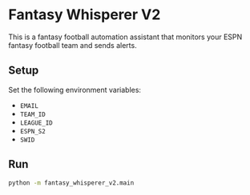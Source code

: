 # Fantasy Whisperer V2

This is a fantasy football automation assistant that monitors your ESPN fantasy football team and sends alerts.

## Setup

Set the following environment variables:

- `EMAIL`
- `TEAM_ID`
- `LEAGUE_ID`
- `ESPN_S2`
- `SWID`

## Run

```bash
python -m fantasy_whisperer_v2.main
```
